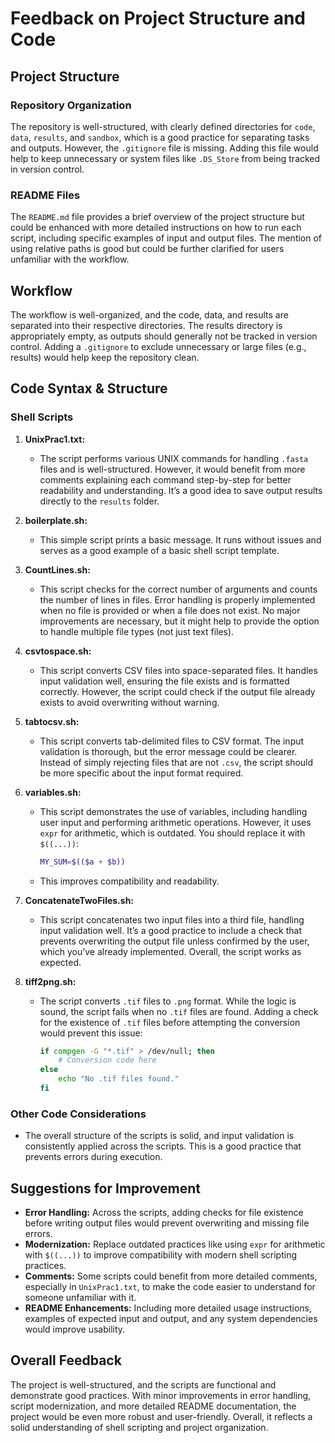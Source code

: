 
# Feedback on Project Structure and Code

## Project Structure

### Repository Organization
The repository is well-structured, with clearly defined directories for `code`, `data`, `results`, and `sandbox`, which is a good practice for separating tasks and outputs. However, the `.gitignore` file is missing. Adding this file would help to keep unnecessary or system files like `.DS_Store` from being tracked in version control.

### README Files
The `README.md` file provides a brief overview of the project structure but could be enhanced with more detailed instructions on how to run each script, including specific examples of input and output files. The mention of using relative paths is good but could be further clarified for users unfamiliar with the workflow.

## Workflow
The workflow is well-organized, and the code, data, and results are separated into their respective directories. The results directory is appropriately empty, as outputs should generally not be tracked in version control. Adding a `.gitignore` to exclude unnecessary or large files (e.g., results) would help keep the repository clean.

## Code Syntax & Structure

### Shell Scripts
1. **UnixPrac1.txt:**
   - The script performs various UNIX commands for handling `.fasta` files and is well-structured. However, it would benefit from more comments explaining each command step-by-step for better readability and understanding. It’s a good idea to save output results directly to the `results` folder.

2. **boilerplate.sh:**
   - This simple script prints a basic message. It runs without issues and serves as a good example of a basic shell script template.

3. **CountLines.sh:**
   - This script checks for the correct number of arguments and counts the number of lines in files. Error handling is properly implemented when no file is provided or when a file does not exist. No major improvements are necessary, but it might help to provide the option to handle multiple file types (not just text files).

4. **csvtospace.sh:**
   - This script converts CSV files into space-separated files. It handles input validation well, ensuring the file exists and is formatted correctly. However, the script could check if the output file already exists to avoid overwriting without warning.

5. **tabtocsv.sh:**
   - This script converts tab-delimited files to CSV format. The input validation is thorough, but the error message could be clearer. Instead of simply rejecting files that are not `.csv`, the script should be more specific about the input format required.

6. **variables.sh:**
   - This script demonstrates the use of variables, including handling user input and performing arithmetic operations. However, it uses `expr` for arithmetic, which is outdated. You should replace it with `$((...))`:
     ```bash
     MY_SUM=$(($a + $b))
     ```
   - This improves compatibility and readability.

7. **ConcatenateTwoFiles.sh:**
   - This script concatenates two input files into a third file, handling input validation well. It’s a good practice to include a check that prevents overwriting the output file unless confirmed by the user, which you’ve already implemented. Overall, the script works as expected.

8. **tiff2png.sh:**
   - The script converts `.tif` files to `.png` format. While the logic is sound, the script fails when no `.tif` files are found. Adding a check for the existence of `.tif` files before attempting the conversion would prevent this issue:
     ```bash
     if compgen -G "*.tif" > /dev/null; then
         # Conversion code here
     else
         echo "No .tif files found."
     fi
     ```

### Other Code Considerations
- The overall structure of the scripts is solid, and input validation is consistently applied across the scripts. This is a good practice that prevents errors during execution.

## Suggestions for Improvement
- **Error Handling:** Across the scripts, adding checks for file existence before writing output files would prevent overwriting and missing file errors.
- **Modernization:** Replace outdated practices like using `expr` for arithmetic with `$((...))` to improve compatibility with modern shell scripting practices.
- **Comments:** Some scripts could benefit from more detailed comments, especially in `UnixPrac1.txt`, to make the code easier to understand for someone unfamiliar with it.
- **README Enhancements:** Including more detailed usage instructions, examples of expected input and output, and any system dependencies would improve usability.

## Overall Feedback
The project is well-structured, and the scripts are functional and demonstrate good practices. With minor improvements in error handling, script modernization, and more detailed README documentation, the project would be even more robust and user-friendly. Overall, it reflects a solid understanding of shell scripting and project organization.
